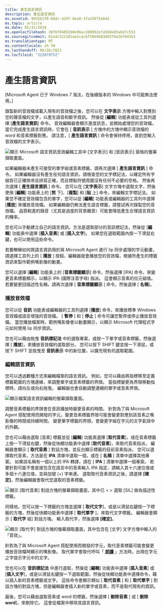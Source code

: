 ```yaml
---
title: 產生語言資訊
description: 產生語言資訊
ms.assetid: 903561f0-89dc-4297-8ea0-3fa150f2e6dd
ms.topic: article
ms.date: 05/31/2018
ms.openlocfilehash: 38f6f0409280e96ac288992efa560e83abd7c553
ms.sourcegitcommit: 61a4c522182aa1cacbf5669683d9570a3bf043b2
ms.translationtype: MT
ms.contentlocale: zh-TW
ms.lasthandoff: 08/26/2021
ms.locfileid: "122879752"
---
```

# <a name="generating-linguistic-information"></a>產生語言資訊

\[Microsoft Agent 已于 Windows 7 淘汰，在後續版本的 Windows 中可能無法使用。\]

錄製新的音效檔或載入現有的音效檔之後，您可以在 **文字表示** 方塊中輸入對應到您的聲音檔的文字，以產生語音和斷字資訊。 然後從 [**編輯**] 功能表或從工具列選擇 [**產生語言資訊**] 命令。 音效編輯器會顯示進度訊息，並開始處理您的音效檔。 當它完成產生語言資訊時，它會在 [ **音訊表示** ] 方塊中的方塊中顯示音效檔的 word 和音素標籤對應。 請注意，[ **產生語言資訊** ] 命令會保持停用，直到您輸入音效檔的文字表示。

![顯示 Microsoft 語言資訊音效編輯工具中 [文字表示] 和 [音訊表示] 窗格的螢幕擷取畫面。](images/f3listlabel.gif)

如果編輯器未產生可接受的單字組或音素標籤，請再次選擇 [ **產生語言資訊** ] 命令。 如果編輯器沒有產生任何語言資訊，請檢查您的文字標記法，以確定所有字組皆已正確排序且拼寫正確，而且標點符號周圍沒有任何不必要的空格。 然後再次選擇 [ **產生語言資訊** ] 命令。 您可以在 [**文字表示**] 文字方塊中選取文字，然後使用 [**編輯**] 功能表上的 [**剪** 下]、[**複製**] 和 [**貼** 上] 命令，來編輯文字標記法。 如果您不確定音效檔包含的單字，您可以從 [**編輯**] 功能表或編輯器的工具列中選擇 [**播放**] 來播放音效檔。 如果編輯器仍無法產生語言標籤，請嘗試再次錄製您的音效檔。 品質較差的錄音（尤其是過度的背景雜音）可能會降低產生合理語言資訊的機率。

您也可以手動建立自己的語言資訊，方法是選取部分的音訊標記法，然後從 [**編輯**] 功能表中選擇 [**插入音素**] 或 [**插入文字**]。 如果您在選取範圍內按一下滑鼠右鍵，也可以使用這些命令。

若要瞭解如何將語言資訊用於與 Microsoft Agent 進行 lip 同步處理的字元動畫，請選擇工具列上的 [ **播放** ] 按鈕，編輯器就會播放您的音效檔，根據所產生的標籤資訊來製作範例嘴影像的動畫。

您可以選擇 [**編輯**] 功能表上的 [**音素標籤顯示**] 命令，然後選擇 [IPA] 命令，來變更音素標籤顯示，以顯示 IPA (國際注音字母) 指派。 這會顯示音素的位元組值。 若要變更回描述性名稱，請再次選擇 [ **音素標籤顯示** ] 命令，然後選擇 [ **名稱**]。

### <a name="playing-a-sound-file"></a>播放音效檔

您可以從 **音訊** 功能表或編輯器的工具列選擇 [**播放**] 命令，來播放標準 Windows 音效檔或語言增強的音效檔。 [ **暫停** ] 和 [ **停止** ] 命令可讓您暫停或停止播放音效檔。 當您播放檔案時，範例嘴影像會以動畫顯示，以顯示 Microsoft 代理程式字元如何使用 lip 同步資訊。

您也可以藉由拖曳 **音訊標記法** 中的選取專案，或按一下單字或音素標籤，然後選擇 [ **播放**]，來播放音效檔的選取部分。 您可以按下 SHIFT 鍵並按一下滑鼠，或按下 SHIFT 並拖曳至 **音訊表示** 中的新位置，以擴充現有的選取範圍。

### <a name="editing-linguistic-information"></a>編輯語言資訊

您可以透過數種方式來編輯檔案的語言資訊。 例如，您可以藉由將指標移至定義標籤範圍的方塊邊緣，來調整單字或音素標籤的界限。 當指標變更為界限移動指標時，請向左或向右拖曳。 編輯器也會自動調整連續的單字或音素界限。

![顯示檔案語言資訊編輯的螢幕擷取畫面。](images/f4listadj.gif)

調整音素標籤的界限會在音訊播放時變更音素的時間。 針對為了與 Microsoft Agent 搭配使用而開發的字元，變更音素標籤界限可能會變更對應到該音素之嘴影像的時間或持續時間。 變更單字標籤的界限，會變更字組在字元的文字氣球中的外觀。

您也可以藉由選取 [音素] 標籤並從 [**編輯**] 功能表選擇 [**取代音素**]，或在音素標籤上按一下滑鼠右鍵，然後從快顯功能表中選擇 [**取代音素**]，來取代音素指派。 編輯器會顯示 [ **取代音素** ] 對話方塊，並反白顯示標籤的目前音素指派。 您可以選擇取代音素，方法是在 **IPA** 清單中選取一個，或在 [ **名稱** ] 清單中選擇其他專案。 如果該名稱有一個以上的 IPA 轉譯，請在 [ **IPA** ] 清單中選擇一個專案。 若要針對可能不會直接包含在語言中的音素輸入 IPA 指定，請輸入其十六進位值或多個十六進位值，並與加號 (+) 字串連。 選取取代音素資訊之後，請選擇 **[確定]**，然後編輯器會取代您選取的音素標籤。

![顯示 [取代音素] 對話方塊的螢幕擷取畫面，其中已 &lt; &gt; 選取 [SIL] 做為描述性標籤。](images/f5listphone.gif)

同樣地，您可以按一下標籤的方塊並選擇 [ **取代文字**]，或是以滑鼠右鍵按一下標籤的方塊，然後從快顯功能表中選擇 [ **取代單字** ]，來取代文字標籤。 編輯器會顯示 [ **取代字** 組] 對話方塊。 輸入取代字，然後選擇 **[確定]**。

![顯示 [取代字] 對話方塊的螢幕擷取畫面，其中包含在 [文字] 文字方塊中輸入的「音效」。](images/f6listrep.gif)

針對為了與 Microsoft Agent 搭配使用而開發的字元，取代音素標籤可能會變更播放音效檔時顯示的嘴影像。 取代單字會取代呼叫「 [**朗讀**](speak-method.md) 」方法時，出現在字元之字提示字元中的文字。

您也可以在 **音訊標記法** 中進行選取，然後從 [**編輯**] 功能表中選擇 [**插入音素**] 或 [**插入文字**]，或是以滑鼠右鍵按一下選取範圍，然後從快顯功能表中選擇命令，藉以插入新的音素標籤或文字。 這些命令會顯示類似 [ **取代音素** ] 和 [ **取代單字** ] 對話方塊的對話方塊，但是編輯器會插入新的單字或音素，而不是取代現有的資訊。

最後，您可以藉由選取音素或 word 的標籤，然後選擇 [ **刪除音素** ] 或 [ **刪除 word**]，來刪除它。 這會從檔案中移除其語言資訊。

 

 




